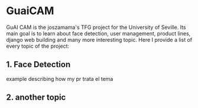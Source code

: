 # GuaiCAM

GuAI CAM is the joszamama's TFG project for the University of Seville. Its main goal is to learn about face detection, user management, product lines, django web building and many more interesting topic. Here I provide a list of every topic of the project:

## 1. Face Detection
example describing how my pr trata el tema

## 2. another topic
